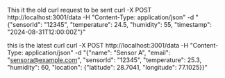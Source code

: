 This it the old curl request to be sent 
 curl -X POST http://localhost:3001/data -H "Content-Type: application/json" -d "{\"sensorId\": \"12345\", \"temperature\": 24.5, \"humidity\": 55, \"timestamp\": \"2024-08-31T12:00:00Z\"}"



 this is the latest curl
 curl -X POST http://localhost:3001/data -H "Content-Type: application/json" -d "{\"name\": \"Sensor A\", \"email\": \"sensora@example.com\", \"sensorId\": \"12345\", \"temperature\": 25.3, \"humidity\": 60, \"location\": {\"latitude\": 28.7041, \"longitude\": 77.1025}}"
